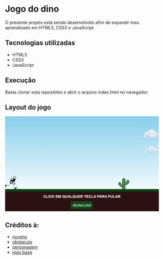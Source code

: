 # Jogo do dino
O presente projeto está sendo desenvolvido afim de expandir meu aprendizado em HTML5, CSS3 e JavaScript.

## Tecnologias utilizadas
- HTML5
- CSS3
- JavaScript

## Execução
Basta clonar esta repositótio e abrir o arquivo index.html no navegador.

## Layout do jogo
![layout](./assets/layout.png)

## Créditos à:

- [nuvens](https://pt.vecteezy.com/arte-vetorial/9877965-pixel-art-cloud-vector-icon-for-8bit-game-on-white-background)
- [obstaculo](https://www.pixilart.com/debiydiego/albums/obstaculos-11666)
- [personagem](https://www.devsway.com.br/post/o-fim-da-semana-1)
- [jogo base](https://www.youtube.com/watch?v=r9buAwVBDhA&ab_channel=ManualdoDev)
